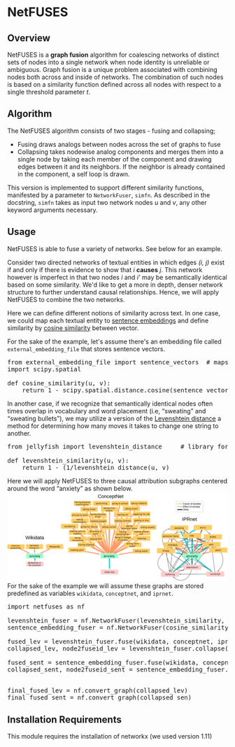 # NetFUSES
## Overview

NetFUSES is a __graph fusion__ algorithm for coalescing networks of distinct sets of nodes into 
a single network when node identity is unreliable or ambiguous. 
Graph fusion is a unique problem associated with combining nodes both across and inside of networks.
The combination of such nodes is based on a similarity function defined across all nodes 
with respect to a single threshold parameter _t_.

## Algorithm 

The NetFUSES algorithm consists of two stages - fusing and collapsing;
- Fusing draws analogs between nodes across the set of graphs to fuse
- Collapsing takes nodewise analog components and merges them into a single node
    by taking each member of the component and drawing edges between it and its neighbors.
    If the neighbor is already contained in the component, a self loop is drawn.

This version is implemented to support different similarity functions, manifested
by a parameter to `NetworkFuser`, `simfn`. As described in the docstring, `simfn`
takes as input two network nodes _u_ and _v_, any other keyword arguments necessary. 

## Usage
NetFUSES is able to fuse a variety of networks. See below for an example.

Consider two directed networks of textual entities in which edges _(i, j)_ exist if and
only if there is evidence to show that _i_ __causes__ _j_. This network however is
imperfect in that two nodes _i_ and _i'_ may be semantically identical based on some
similarity. We'd like to get a more in depth, denser network structure to further understand
causal relationships. Hence, we will apply NetFUSES to combine the two networks.

Here we can define different notions of similarity across text. In one case,
we could map each textual entity to
<a href="https://en.wikipedia.org/wiki/Sentence_embedding">sentence embeddings</a> 
and define similarity by <a href="https://en.wikipedia.org/wiki/Cosine_similarity">cosine similarity</a>
between vector.

For the sake of the example, let's assume there's an embedding file called `external_embedding_file`
that stores sentence vectors.

<pre>
from external_embedding_file import sentence_vectors  # maps causal entities to sentence embeddings
import scipy.spatial

def cosine_similarity(u, v):
    return 1 - scipy.spatial.distance.cosine(sentence_vectors[u], sentence_vectors[v])
</pre>

In another case, if we recognize that semantically identical nodes often times overlap in vocabulary
and word placement (i.e, <q>sweating</q> and <q>sweating bullets</q>), we may utilize a version
of the <a href="https://en.wikipedia.org/wiki/Levenshtein_distance">Levenshtein distance</a>
a method for determining how many moves it takes to change one string to another.

<pre>
from jellyfish import levenshtein_distance     # library for levenshtein distance

def levenshtein_similarity(u, v):
    return 1 - (1/levenshtein_distance(u, v)
</pre>

Here we will apply NetFUSES to three causal attribution subgraphs centered around the word <q>anxiety</q>
as shown below.
<img src="assets/cartoon.png">
For the sake of the example we will assume these graphs are stored predefined as variables
`wikidata`, `conceptnet`, and `iprnet`.

<pre>
import netfuses as nf

levenshtein_fuser = nf.NetworkFuser(levenshtein_similarity, threshold=0.95) 
sentence_embedding_fuser = nf.NetworkFuser(cosine_similarity, threshold=0.95)

fused_lev = levenshtein_fuser.fuse(wikidata, conceptnet, iprnet)
collapsed_lev, node2fuseid_lev = levenshtein_fuser.collapse(fused_lev)

fused_sent = sentence_embedding_fuser.fuse(wikidata, concepnet, iprnet)
collapsed_sent, node2fuseid_sent = sentence_embedding_fuser.collapse(fused_sent)


final_fused_lev = nf.convert_graph(collapsed_lev)
final_fused_sent = nf.convert_graph(collapsed_sen)
</pre>

## Installation Requirements
This module requires the installation of networkx (we used version 1.11)
